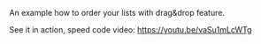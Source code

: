 An example how to order your lists with drag&drop feature.


See it in action, speed code video: 
https://youtu.be/vaSu1mLcWTg